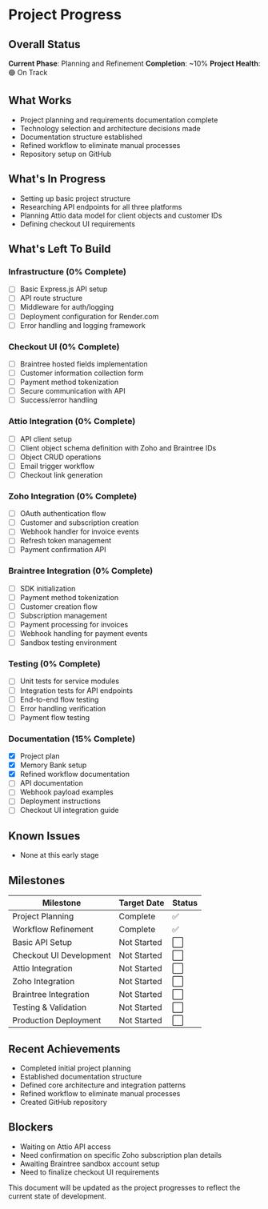 # Project Progress

## Overall Status

**Current Phase**: Planning and Refinement
**Completion**: ~10%
**Project Health**: 🟢 On Track

## What Works

- Project planning and requirements documentation complete
- Technology selection and architecture decisions made
- Documentation structure established
- Refined workflow to eliminate manual processes
- Repository setup on GitHub

## What's In Progress

- Setting up basic project structure
- Researching API endpoints for all three platforms
- Planning Attio data model for client objects and customer IDs
- Defining checkout UI requirements

## What's Left To Build

### Infrastructure (0% Complete)

- [ ] Basic Express.js API setup
- [ ] API route structure
- [ ] Middleware for auth/logging
- [ ] Deployment configuration for Render.com
- [ ] Error handling and logging framework

### Checkout UI (0% Complete)

- [ ] Braintree hosted fields implementation
- [ ] Customer information collection form
- [ ] Payment method tokenization
- [ ] Secure communication with API
- [ ] Success/error handling

### Attio Integration (0% Complete)

- [ ] API client setup
- [ ] Client object schema definition with Zoho and Braintree IDs
- [ ] Object CRUD operations
- [ ] Email trigger workflow
- [ ] Checkout link generation

### Zoho Integration (0% Complete)

- [ ] OAuth authentication flow
- [ ] Customer and subscription creation
- [ ] Webhook handler for invoice events
- [ ] Refresh token management
- [ ] Payment confirmation API

### Braintree Integration (0% Complete)

- [ ] SDK initialization
- [ ] Payment method tokenization
- [ ] Customer creation flow
- [ ] Subscription management
- [ ] Payment processing for invoices
- [ ] Webhook handling for payment events
- [ ] Sandbox testing environment

### Testing (0% Complete)

- [ ] Unit tests for service modules
- [ ] Integration tests for API endpoints
- [ ] End-to-end flow testing
- [ ] Error handling verification
- [ ] Payment flow testing

### Documentation (15% Complete)

- [x] Project plan
- [x] Memory Bank setup
- [x] Refined workflow documentation
- [ ] API documentation
- [ ] Webhook payload examples
- [ ] Deployment instructions
- [ ] Checkout UI integration guide

## Known Issues

- None at this early stage

## Milestones

| Milestone               | Target Date | Status |
| ----------------------- | ----------- | ------ |
| Project Planning        | Complete    | ✅     |
| Workflow Refinement     | Complete    | ✅     |
| Basic API Setup         | Not Started | ⬜     |
| Checkout UI Development | Not Started | ⬜     |
| Attio Integration       | Not Started | ⬜     |
| Zoho Integration        | Not Started | ⬜     |
| Braintree Integration   | Not Started | ⬜     |
| Testing & Validation    | Not Started | ⬜     |
| Production Deployment   | Not Started | ⬜     |

## Recent Achievements

- Completed initial project planning
- Established documentation structure
- Defined core architecture and integration patterns
- Refined workflow to eliminate manual processes
- Created GitHub repository

## Blockers

- Waiting on Attio API access
- Need confirmation on specific Zoho subscription plan details
- Awaiting Braintree sandbox account setup
- Need to finalize checkout UI requirements

This document will be updated as the project progresses to reflect the current state of development.
